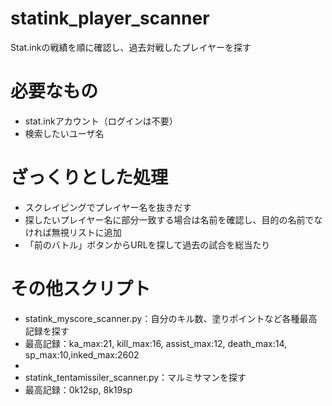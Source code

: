 # statink_player_scanner
Stat.inkの戦績を順に確認し、過去対戦したプレイヤーを探す  

# 必要なもの
- stat.inkアカウント（ログインは不要）
- 検索したいユーザ名  

# ざっくりとした処理  
- スクレイピングでプレイヤー名を抜きだす
- 探したいプレイヤー名に部分一致する場合は名前を確認し、目的の名前でなければ無視リストに追加
- 「前のバトル」ボタンからURLを探して過去の試合を総当たり

# その他スクリプト  
- statink_myscore_scanner.py：自分のキル数、塗りポイントなど各種最高記録を探す
- 最高記録：ka_max:21, kill_max:16, assist_max:12, death_max:14, sp_max:10,inked_max:2602
- 
- statink_tentamissiler_scanner.py：マルミサマンを探す
- 最高記録：0k12sp, 8k19sp

